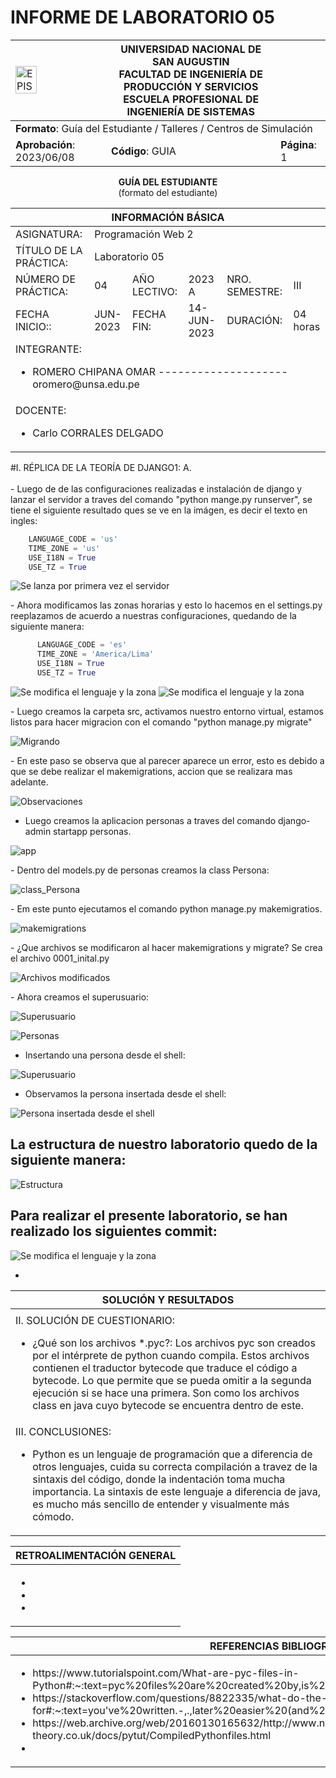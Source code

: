 # INFORME DE LABORATORIO 05
<div align="center">
<table>
    <theader>
        <tr>
            <td><img src="https://github.com/rescobedoq/pw2/blob/main/epis.png?raw=true" alt="EPIS" style="width:50%; height:auto"/></td>
            <th>
                <span style="font-weight:bold;">UNIVERSIDAD NACIONAL DE SAN AUGUSTIN</span><br />
                <span style="font-weight:bold;">FACULTAD DE INGENIERÍA DE PRODUCCIÓN Y SERVICIOS</span><br />
                <span style="font-weight:bold;">ESCUELA PROFESIONAL DE INGENIERÍA DE SISTEMAS</span>
            </th>
                  </tr>
    </theader>
    <tbody>
        <tr><td colspan="3"><span style="font-weight:bold;">Formato</span>: Guía del Estudiante / Talleres / Centros de Simulación</td></tr>
        <tr><td><span style="font-weight:bold;">Aprobación</span>:  2023/06/08</td><td><span style="font-weight:bold;">Código</span>: GUIA</td><td><span style="font-weight:bold;">Página</span>: 1</td></tr>
    </tbody>
</table>
</div>

<div align="center">
<span style="font-weight:bold;">GUÍA DEL ESTUDIANTE</span><br />
<span>(formato del estudiante)</span>
</div>


<table>
<theader>
<tr><th colspan="6">INFORMACIÓN BÁSICA</th></tr>
</theader>
<tbody>
<tr><td>ASIGNATURA:</td><td colspan="5">Programación Web 2</td></tr>
<tr><td>TÍTULO DE LA PRÁCTICA:</td><td colspan="5">Laboratorio 05</td></tr>
<tr>
<td>NÚMERO DE PRÁCTICA:</td><td>04</td><td>AÑO LECTIVO:</td><td>2023 A</td><td>NRO. SEMESTRE:</td><td>III</td>
</tr>
<tr>
<td>FECHA INICIO::</td><td>JUN-2023</td><td>FECHA FIN:</td><td>14-JUN-2023</td><td>DURACIÓN:</td><td>04 horas</td>
</tr>
<tr><td colspan="6">INTEGRANTE:
<ul>
<li>ROMERO CHIPANA OMAR -------------------- oromero@unsa.edu.pe</li>
</ul>
</td>
</<tr>
<tr><td colspan="6">DOCENTE:
<ul>
<li>Carlo CORRALES DELGADO</li>
</ul>
</td>
</<tr>
</tdbody>
</table>




<table>
<theader>
<tr><th colspan="6">SOLUCIÓN Y RESULTADOS</th></tr>
</theader>
<tbody>
</tr>
<tr><td colspan="6">
<tr>
#I. RÉPLICA DE LA TEORÍA DE DJANGO1:
A. <br><br>
-   Luego de de las configuraciones realizadas e instalación de django
    y lanzar el servidor a traves del comando "python mange.py runserver",
    se tiene el siguiente resultado ques se ve en la imágen, es decir el
    texto en ingles:
    
```python
    LANGUAGE_CODE = 'us'
    TIME_ZONE = 'us'
    USE_I18N = True
    USE_TZ = True
```

![Se lanza por primera vez el servidor](src/imagenes/cohete_ingles.png)

</tr>
<tr>
-   Ahora modificamos las zonas horarias y esto lo hacemos en el settings.py
    reeplazamos de acuerdo a nuestras configuraciones, quedando de la siguiente
    manera:

```python
      LANGUAGE_CODE = 'es'
      TIME_ZONE = 'America/Lima'
      USE_I18N = True
      USE_TZ = True
```
![Se modifica el lenguaje y la zona](src/imagenes/settings_es_america.png)
![Se modifica el lenguaje y la zona](src/imagenes/cohete_castellano.png)

</tr><tr>
-   Luego creamos la carpeta src, activamos nuestro entorno virtual, estamos listos
    para hacer migracion con el comando "python manage.py migrate"

![Migrando](src/imagenes/migrate.png)

</tr><tr>
-   En este paso se observa que al parecer aparece un error, esto es debido a que se 
    debe realizar el makemigrations, accion que se realizara mas adelante.

![Observaciones](src/imagenes/observacion_de_migraciones.png)
</tr><tr>

-   Luego creamos la aplicacion personas a traves del comando django-admin startapp personas.

![app](src/imagenes/settings_app_personas.png)
</tr><tr>
-   Dentro del models.py de personas creamos la class Persona:

![class_Persona](src/imagenes/models_TextField.png)
</tr><tr>
-   Em este punto ejecutamos el comando python manage.py makemigratios.

![makemigrations](src/imagenes/makemigrations_migrate.png)
</tr><tr>
-   ¿Que archivos se modificaron al hacer makemigrations y migrate?
    Se crea el archivo 0001_inital.py

![Archivos modificados](src/imagenes/makemigrations_migrate.png)

</tr><tr>
-   Ahora creamos el superusuario:

![Superusuario](src/imagenes/super_usuario.png)

![Personas](src/imagenes/Personas.png)

</tr><tr>

-   Insertando una persona desde el shell:

![Superusuario](src/imagenes/insertando_datos_desde_shell.png)

</tr><tr>


-   Observamos la persona insertada desde el shell:

![Persona insertada desde el shell](src/imagenes/Persona_insertada.png)

</tr><tr>

## La estructura de nuestro laboratorio quedo de la siguiente manera:<br>

![Estructura](src/imagenes/estructura.png)

</tr><tr>

## Para realizar el presente laboratorio, se han realizado los siguientes commit:<br>
</td><tr>

![Se modifica el lenguaje y la zona](src/imagenes/commits.png)

</tr><tr>

-  



<tr><td colspan="6">II. SOLUCIÓN DE CUESTIONARIO: <br>

-   ¿Qué son los archivos *.pyc?: 
    Los archivos pyc son creados por el intérprete de python cuando compila. Estos archivos contienen el traductor bytecode que traduce el código a bytecode. Lo que permite que se pueda omitir a la segunda ejecución si se hace una primera. Son como los archivos class en java cuyo bytecode se encuentra dentro de este. 


</tr>
</tr>
<tr><td colspan="6">III. CONCLUSIONES:

-   Python es un lenguaje de programación que a diferencia de otros lenguajes, cuida su correcta compilación a travez de la sintaxis del código, donde la indentación toma mucha importancia. La sintaxis de este lenguaje a diferencia de java, es mucho más sencillo de entender y visualmente más cómodo. 
</tr>

</tdbody>
</table>


<table>
<theader>
<tr><th colspan="6">RETROALIMENTACIÓN GENERAL</th></tr>
</theader>
<tbody>
</tr>
<tr><td colspan="6">
<ul>
<li><a </a></li>
<li><a </a></li>
<li><a </a></li>
</ul>
</td>
</<tr>
</tdbody>
</table>


<table>
<theader>
<tr><th colspan="6">REFERENCIAS BIBLIOGRÁFICAS</th></tr>
</theader>
<tbody>
</tr>
<tr><td colspan="6">
<ul>
<li>https://www.tutorialspoint.com/What-are-pyc-files-in-Python#:~:text=pyc%20files%20are%20created%20by,is%20newer%20than%20the%20corresponding%20.</li>
<li>https://stackoverflow.com/questions/8822335/what-do-the-python-file-extensions-pyc-pyd-pyo-stand-for#:~:text=you've%20written.-,.,later%20easier%20(and%20faster).
</li>
<li>https://web.archive.org/web/20160130165632/http://www.network-theory.co.uk/docs/pytut/CompiledPythonfiles.html
</li>

<li></li>
</ul>
</td>
</<tr>
</tdbody>
</table>




 
 
